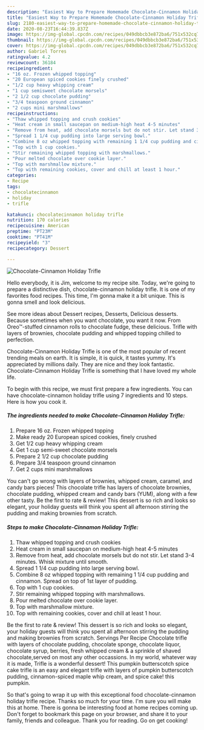 ```yaml
---
description: "Easiest Way to Prepare Homemade Chocolate-Cinnamon Holiday Trifle"
title: "Easiest Way to Prepare Homemade Chocolate-Cinnamon Holiday Trifle"
slug: 2180-easiest-way-to-prepare-homemade-chocolate-cinnamon-holiday-trifle
date: 2020-08-23T16:44:39.837Z
image: https://img-global.cpcdn.com/recipes/049dbbcb3e872ba6/751x532cq70/chocolate-cinnamon-holiday-trifle-recipe-main-photo.jpg
thumbnail: https://img-global.cpcdn.com/recipes/049dbbcb3e872ba6/751x532cq70/chocolate-cinnamon-holiday-trifle-recipe-main-photo.jpg
cover: https://img-global.cpcdn.com/recipes/049dbbcb3e872ba6/751x532cq70/chocolate-cinnamon-holiday-trifle-recipe-main-photo.jpg
author: Gabriel Torres
ratingvalue: 4.2
reviewcount: 36184
recipeingredient:
- "16 oz. Frozen whipped topping"
- "20 European spiced cookies finely crushed"
- "1/2 cup heavy whipping cream"
- "1 cup semisweet chocolate morsels"
- "2 1/2 cup chocolate pudding"
- "3/4 teaspoon ground cinnamon"
- "2 cups mini marshmallows"
recipeinstructions:
- "Thaw whipped topping and crush cookies"
- "Heat cream in small saucepan on medium-high heat 4-5 minutes"
- "Remove from heat, add chocolate morsels but do not stir. Let stand 3-4 minutes. Whisk mixture until smooth."
- "Spread 1 1/4 cup pudding into large serving bowl."
- "Combine 8 oz whipped topping with remaining 1 1/4 cup pudding and cinnamon. Spread on top of 1st layer of pudding."
- "Top with 1 cup cookies."
- "Stir remaining whipped topping with marshmallows."
- "Pour melted chocolate over cookie layer."
- "Top with marshmallow mixture."
- "Top with remaining cookies, cover and chill at least 1 hour."
categories:
- Recipe
tags:
- chocolatecinnamon
- holiday
- trifle

katakunci: chocolatecinnamon holiday trifle 
nutrition: 170 calories
recipecuisine: American
preptime: "PT23M"
cooktime: "PT41M"
recipeyield: "3"
recipecategory: Dessert

---
```



![Chocolate-Cinnamon Holiday Trifle](https://img-global.cpcdn.com/recipes/049dbbcb3e872ba6/751x532cq70/chocolate-cinnamon-holiday-trifle-recipe-main-photo.jpg)

Hello everybody, it is Jim, welcome to my recipe site. Today, we're going to prepare a distinctive dish, chocolate-cinnamon holiday trifle. It is one of my favorites food recipes. This time, I'm gonna make it a bit unique. This is gonna smell and look delicious.

See more ideas about Dessert recipes, Desserts, Delicious desserts. Because sometimes when you want chocolate, you want it now. From Oreo™-stuffed cinnamon rolls to chocolate fudge, these delicious. Trifle with layers of brownies, chocolate pudding and whipped topping chilled to perfection.

Chocolate-Cinnamon Holiday Trifle is one of the most popular of recent trending meals on earth. It is simple, it is quick, it tastes yummy. It's appreciated by millions daily. They are nice and they look fantastic. Chocolate-Cinnamon Holiday Trifle is something that I have loved my whole life.


To begin with this recipe, we must first prepare a few ingredients. You can have chocolate-cinnamon holiday trifle using 7 ingredients and 10 steps. Here is how you cook it.

<!--inarticleads1-->

##### The ingredients needed to make Chocolate-Cinnamon Holiday Trifle:

1. Prepare 16 oz. Frozen whipped topping
1. Make ready 20 European spiced cookies, finely crushed
1. Get 1/2 cup heavy whipping cream
1. Get 1 cup semi-sweet chocolate morsels
1. Prepare 2 1/2 cup chocolate pudding
1. Prepare 3/4 teaspoon ground cinnamon
1. Get 2 cups mini marshmallows


You can&#39;t go wrong with layers of brownies, whipped cream, caramel, and candy bars pieces! This chocolate trifle has layers of chocolate brownies, chocolate pudding, whipped cream and candy bars (YUM), along with a few other tasty. Be the first to rate &amp; review! This dessert is so rich and looks so elegant, your holiday guests will think you spent all afternoon stirring the pudding and making brownies from scratch. 

<!--inarticleads2-->

##### Steps to make Chocolate-Cinnamon Holiday Trifle:

1. Thaw whipped topping and crush cookies
1. Heat cream in small saucepan on medium-high heat 4-5 minutes
1. Remove from heat, add chocolate morsels but do not stir. Let stand 3-4 minutes. Whisk mixture until smooth.
1. Spread 1 1/4 cup pudding into large serving bowl.
1. Combine 8 oz whipped topping with remaining 1 1/4 cup pudding and cinnamon. Spread on top of 1st layer of pudding.
1. Top with 1 cup cookies.
1. Stir remaining whipped topping with marshmallows.
1. Pour melted chocolate over cookie layer.
1. Top with marshmallow mixture.
1. Top with remaining cookies, cover and chill at least 1 hour.


Be the first to rate &amp; review! This dessert is so rich and looks so elegant, your holiday guests will think you spent all afternoon stirring the pudding and making brownies from scratch. Servings Per Recipe Chocolate trifle with layers of chocolate pudding, chocolate sponge, chocolate liquor, chocolate syrup, berries, fresh whipped cream &amp; a sprinkle of shaved chocolate,served on most any other occassions. In my world, whatever way it is made, Trifle is a wonderful dessert! This pumpkin butterscotch spice cake trifle is an easy and elegant trifle with layers of pumpkin butterscotch pudding, cinnamon-spiced maple whip cream, and spice cake! this pumpkin. 

So that's going to wrap it up with this exceptional food chocolate-cinnamon holiday trifle recipe. Thanks so much for your time. I'm sure you will make this at home. There is gonna be interesting food at home recipes coming up. Don't forget to bookmark this page on your browser, and share it to your family, friends and colleague. Thank you for reading. Go on get cooking!
